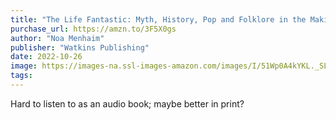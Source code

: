 ```yaml
---
title: "The Life Fantastic: Myth, History, Pop and Folklore in the Making of Western Culture"
purchase_url: https://amzn.to/3F5X0gs
author: "Noa Menhaim"
publisher: "Watkins Publishing"
date: 2022-10-26
image: https://images-na.ssl-images-amazon.com/images/I/51Wp0A4kYKL._SL75_.jpg
tags:
---
```


Hard to listen to as an audio book; maybe better in print?
